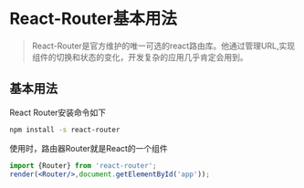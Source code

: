 # React-Router基本用法

> React-Router是官方维护的唯一可选的react路由库。他通过管理URL,实现组件的切换和状态的变化，开发复杂的应用几乎肯定会用到。

## 基本用法
React Router安装命令如下

```bash
npm install -s react-router
```

使用时，路由器Router就是React的一个组件

```jsx
import {Router} from 'react-router';
render(<Router/>,document.getElementById('app'));

```